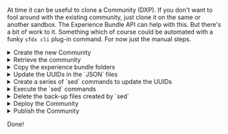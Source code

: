 At time it can be useful to clone a Community (DXP). If you don't want to fool around with the existing community, just clone it on the same or another sandbox.
The Experience Bundle API can help with this. But there's a bit of work to it. Something which of course could be automated with a funky `sfdx cli` plug-in command. For now just the manual steps.

<details>
<summary>Create the new Community</summary>
First of all to create a new DXP Site, we either do it manually through Setup or instead use sfdx force:communicate:create. Beware the command runs in the background for a bit, so you'd have to wait a minute or two.

`sfdx force:community:create -n 'MyClonedDXP' -p 'expbundle-xxxx.csxxx.force.com' -t 'Customer Service' -d 'A Cloned community'`
</details>

<details>
<summary>Retrieve the community</summary>
Retrieve using MDAPI or pull the changes to your local IDE.
You should see the Experience Bundle folder structure. Which you'll overwrite.
</details>

<details>
<summary>Copy the experience bundle folders</summary>
Copy all the experience bundle folders from the Community you'd want to clone. Simple overwrite those folders in the new new Community's folder.

![image](https://user-images.githubusercontent.com/27854769/113352559-b3df2a80-933c-11eb-8b50-b51e216ee4d7.png)
</details>

<details>
<summary>Update the UUIDs in the `JSON` files</summary>
The Experience Bundle's folders files are knitted together using UUID. Because these are the ones you cloned, they need to be changed. The most simplistic approach would be to replace all UUIDs with a different value. Say we just change the last 6 characters to `ffffff` (or whatever sequence you think of, doesn't really matter). 
  
- `cd ./experiences/<your DXP site>`
- `egrep -ro '[0-9a-f]{8}-([0-9a-f]{4}-){3}[0-9a-f]{12}' . > ../uuids.csv`

Which will fetch UUIDs into a file which is saved in `../uuids.csv`
</details>

<details>
<summary>Create a series of `sed` commands to update the UUIDs</summary>
Using Excel or Google Sheet create a list of `sed` commands.
  
- **Column A** contains the filename including path (from the previous step)
- **Column B** contains the original UUID found (from the previous step)
- **Column C** can be a formula `=CONCAT(LEFT(B1;32);"ffff")`
- **Column D** can be a formula `=CONCAT("sed -i'' -e ";"'s/";B1;"/";C1;"/g'";" ";A1)`
</details>

<details>
<summary>Execute the `sed` commands</summary>
Just copy the contents of your **Column D** and paste them into your terminal. 
It can take a while to execute, depending on the size of your community. 
</details>

<details>
<summary>Delete the back-up files created by `sed`</summary>
- `cd ./experiences/<your DXP site>`
- `find . -name '*.json-e' -delete`
</details>

<details>
<summary>Deploy the Community</summary>
Deploy the Experience Bundle.
</details>

<details>
<summary>Publish the Community</summary>
`sfdx force:community:publish -n \'<your DXP site>\'`
</details>

Done!
